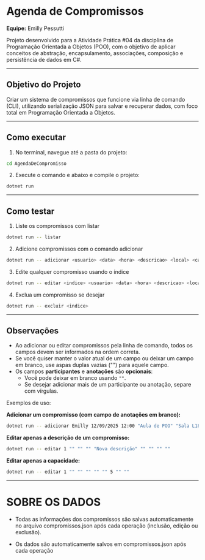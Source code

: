 # Agenda de Compromissos
**Equipe:** Emilly Pessutti

Projeto desenvolvido para a Atividade Prática #04 da disciplina de Programação Orientada a Objetos (POO), com o objetivo de aplicar conceitos de abstração, encapsulamento, associações, composição e persistência de dados em C#.

---

## Objetivo do Projeto

Criar um sistema de compromissos que funcione via linha de comando (CLI), utilizando serialização JSON para salvar e recuperar dados, com foco total em Programação Orientada a Objetos.

---

## Como executar

1. No terminal, navegue até a pasta do projeto:
```bash
cd AgendaDeCompromisso
```
2. Execute o comando e abaixo e compile o projeto:
```bash
dotnet run
```

---

## Como testar

1. Liste os compromissos com listar
```bash
dotnet run -- listar
```

2. Adicione compromissos com o comando adicionar
```bash
dotnet run -- adicionar <usuario> <data> <hora> <descricao> <local> <capacidade> <participantes> <anotacoes>
```

3. Edite qualquer compromisso usando o índice
```bash
dotnet run -- editar <indice> <usuario> <data> <hora> <descricao> <local> <capacidade> <participantes> <anotacoes>
```

4. Exclua um compromisso se desejar
```bash
dotnet run -- excluir <indice>
```

---

## Observações

- Ao adicionar ou editar compromissos pela linha de comando, todos os campos devem ser informados na ordem correta.
- Se você quiser manter o valor atual de um campo ou deixar um campo em branco, use aspas duplas vazias ("") para aquele campo.
- Os campos **participantes** e **anotações** são **opcionais**:
  - Você pode deixar em branco usando `""`.
  - Se desejar adicionar mais de um participante ou anotação, separe com vírgulas.

Exemplos de uso:

**Adicionar um compromisso (com campo de anotações em branco):**
```bash
dotnet run -- adicionar Emilly 12/09/2025 12:00 "Aula de POO" "Sala L18" 3 "Daniel,Mariana" ""
```

**Editar apenas a descrição de um compromisso:**
```bash
dotnet run -- editar 1 "" "" "" "Nova descrição" "" "" "" ""
```

**Editar apenas a capacidade:**
```bash
dotnet run -- editar 1 "" "" "" "" "" 5 "" ""
```

---

# SOBRE OS DADOS

- Todas as informações dos compromissos são salvas automaticamente no arquivo compromissos.json após cada operação (inclusão, edição ou exclusão).

- Os dados são automaticamente salvos em compromissos.json após cada operação
